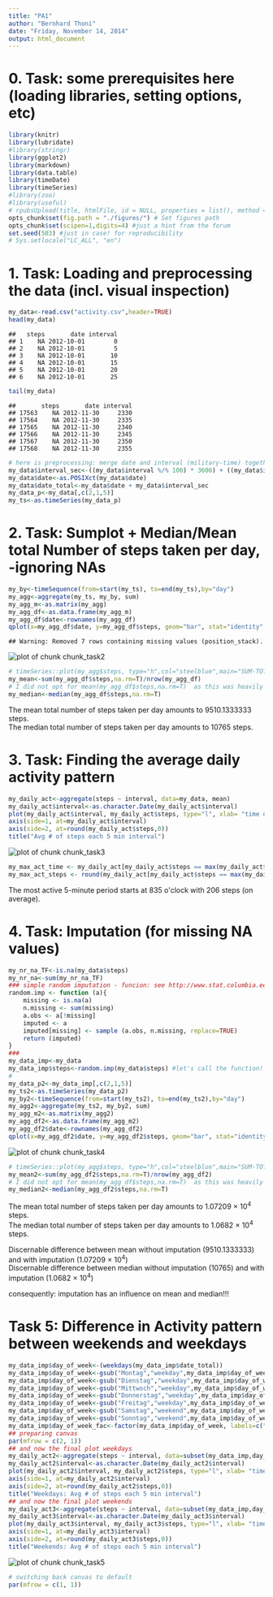 ```yaml
---
title: "PA1"
author: "Bernhard Thoni"
date: "Friday, November 14, 2014"
output: html_document
---
```



# 0. Task: some prerequisites here (loading libraries, setting options, etc)

```r
library(knitr)
library(lubridate)
#library(stringr)
library(ggplot2)
library(markdown)
library(data.table)
library(timeDate)
library(timeSeries)
#library(zoo)
#library(useful)
# rpubsUpload(title, htmlFile, id = NULL, properties = list(), method = getOption("rpubs.upload.method", "internal"))
opts_chunk$set(fig.path = "./figures/") # Set figures path
opts_chunk$set(scipen=1,digits=4) #just a hint from the forum
set.seed(503) #just in case! for reproducibility
# Sys.setlocale("LC_ALL", "en")
```
  

# 1. Task: Loading and preprocessing the data (incl. visual inspection)

```r
my_data<-read.csv("activity.csv",header=TRUE)   
head(my_data)
```

```
##   steps       date interval
## 1    NA 2012-10-01        0
## 2    NA 2012-10-01        5
## 3    NA 2012-10-01       10
## 4    NA 2012-10-01       15
## 5    NA 2012-10-01       20
## 6    NA 2012-10-01       25
```

```r
tail(my_data)
```

```
##       steps       date interval
## 17563    NA 2012-11-30     2330
## 17564    NA 2012-11-30     2335
## 17565    NA 2012-11-30     2340
## 17566    NA 2012-11-30     2345
## 17567    NA 2012-11-30     2350
## 17568    NA 2012-11-30     2355
```

```r
# here is preprocessing: merge date and interval (military-time) together in POSIXct, then convert to timeseries
my_data$interval_sec<-((my_data$interval %/% 100) * 3600) + ((my_data$interval %% 100) *60)
my_data$date<-as.POSIXct(my_data$date)
my_data$date_total<-my_data$date + my_data$interval_sec
my_data_p<-my_data[,c(2,1,5)]
my_ts<-as.timeSeries(my_data_p)
```
  

# 2. Task: Sumplot + Median/Mean total Number of steps taken per day, -ignoring NAs

```r
my_by<-timeSequence(from=start(my_ts), to=end(my_ts),by="day")
my_agg<-aggregate(my_ts, my_by, sum)
my_agg_m<-as.matrix(my_agg)
my_agg_df<-as.data.frame(my_agg_m)
my_agg_df$date<-rownames(my_agg_df)
qplot(x=my_agg_df$date, y=my_agg_df$steps, geom="bar", stat="identity", xlab="date", ylab="steps", main="Sum-total steps per day") #only lacks rotation of x-ticks... with ggplot2 it would be possible http://www.cookbook-r.com/Graphs/Axes_(ggplot2)/
```

```
## Warning: Removed 7 rows containing missing values (position_stack).
```

![plot of chunk chunk_task2](./figures/chunk_task2-1.png) 

```r
# timeSeries::plot(my_agg$steps, type="h",col="steelblue",main="SUM-TOTAL of steps per day",xlab="date",ylab="steps") #this is just another try for plotting
my_mean<-sum(my_agg_df$steps,na.rm=T)/nrow(my_agg_df)
# I did not opt for mean(my_agg_df$steps,na.rm=T)  as this was heavily discussed in the forum!
my_median<-median(my_agg_df$steps,na.rm=T)
```

The mean total number of steps taken per day amounts to 9510.1333333 steps.  
The median total number of steps taken per day amounts to 10765 steps.

  
# 3. Task: Finding the average daily activity pattern

```r
my_daily_act<-aggregate(steps ~ interval, data=my_data, mean)
my_daily_act$interval<-as.character.Date(my_daily_act$interval)
plot(my_daily_act$interval, my_daily_act$steps, type="l", xlab= "time of day", ylab= "steps", col="green" , lwd=2, axes=F)
axis(side=1, at=my_daily_act$interval)
axis(side=2, at=round(my_daily_act$steps,0))
title("Avg # of steps each 5 min interval")
```

![plot of chunk chunk_task3](./figures/chunk_task3-1.png) 

```r
my_max_act_time <- my_daily_act[my_daily_act$steps == max(my_daily_act$steps), 1]
my_max_act_steps <- round(my_daily_act[my_daily_act$steps == max(my_daily_act$steps), 2],0)
```

The most active 5-minute period starts at  835 o'clock with 206 steps (on average).


# 4. Task: Imputation (for missing NA values)

```r
my_nr_na_TF<-is.na(my_data$steps)
my_nr_na<-sum(my_nr_na_TF)
### simple random imputation - funcion: see http://www.stat.columbia.edu/~gelman/arm/missing.pdf  , page 5
random.imp <- function (a){
    missing <- is.na(a)
    n.missing <- sum(missing)
    a.obs <- a[!missing]
    imputed <- a
    imputed[missing] <- sample (a.obs, n.missing, replace=TRUE)
    return (imputed)
}
###
my_data_imp<-my_data
my_data_imp$steps<-random.imp(my_data$steps) #let's call the function!
#
my_data_p2<-my_data_imp[,c(2,1,5)]
my_ts2<-as.timeSeries(my_data_p2)
my_by2<-timeSequence(from=start(my_ts2), to=end(my_ts2),by="day")
my_agg2<-aggregate(my_ts2, my_by2, sum)
my_agg_m2<-as.matrix(my_agg2)
my_agg_df2<-as.data.frame(my_agg_m2)
my_agg_df2$date<-rownames(my_agg_df2)
qplot(x=my_agg_df2$date, y=my_agg_df2$steps, geom="bar", stat="identity", xlab="date", ylab="steps", main="Sum-total steps per day (NAs imputed!)") #only lacks rotation of x-ticks... with ggplot2 it would be possible http://www.cookbook-r.com/Graphs/Axes_(ggplot2)/
```

![plot of chunk chunk_task4](./figures/chunk_task4-1.png) 

```r
# timeSeries::plot(my_agg$steps, type="h",col="steelblue",main="SUM-TOTAL of steps per day",xlab="date",ylab="steps") #this is just another try for plotting
my_mean2<-sum(my_agg_df2$steps,na.rm=T)/nrow(my_agg_df2)
# I did not opt for mean(my_agg_df$steps,na.rm=T)  as this was heavily discussed in the forum!
my_median2<-median(my_agg_df2$steps,na.rm=T)
```

The mean total number of steps taken per day amounts to 1.07209 &times; 10<sup>4</sup> steps.  
The median total number of steps taken per day amounts to 1.0682 &times; 10<sup>4</sup> steps.  
  
Discernable difference between mean without imputation (9510.1333333) and with imputation (1.07209 &times; 10<sup>4</sup>)  
Discernable difference between median without imputation (10765) and with imputation (1.0682 &times; 10<sup>4</sup>)

consequently: imputation has an influence on mean and median!!!

# Task 5: Difference in Activity pattern between weekends and weekdays

```r
my_data_imp$day_of_week<-(weekdays(my_data_imp$date_total))
my_data_imp$day_of_week<-gsub("Montag","weekday",my_data_imp$day_of_week,ignore.case=TRUE)
my_data_imp$day_of_week<-gsub("Dienstag","weekday",my_data_imp$day_of_week,ignore.case=TRUE)
my_data_imp$day_of_week<-gsub("Mittwoch","weekday",my_data_imp$day_of_week,ignore.case=TRUE)
my_data_imp$day_of_week<-gsub("Donnerstag","weekday",my_data_imp$day_of_week,ignore.case=TRUE)
my_data_imp$day_of_week<-gsub("Freitag","weekday",my_data_imp$day_of_week,ignore.case=TRUE)
my_data_imp$day_of_week<-gsub("Samstag","weekend",my_data_imp$day_of_week,ignore.case=TRUE)
my_data_imp$day_of_week<-gsub("Sonntag","weekend",my_data_imp$day_of_week,ignore.case=TRUE)
my_data_imp$day_of_week_fac<-factor(my_data_imp$day_of_week, labels=c("weekday","weekend"))
## preparing canvas
par(mfrow = c(2, 1))
## and now the final plot weekdays
my_daily_act2<-aggregate(steps ~ interval, data=subset(my_data_imp,day_of_week_fac=="weekday"), mean)
my_daily_act2$interval<-as.character.Date(my_daily_act2$interval)
plot(my_daily_act2$interval, my_daily_act2$steps, type="l", xlab= "time of day", ylab= "steps", col="green" , lwd=2, axes=F)
axis(side=1, at=my_daily_act2$interval)
axis(side=2, at=round(my_daily_act2$steps,0))
title("Weekdays: Avg # of steps each 5 min interval")
## and now the final plot weekends
my_daily_act3<-aggregate(steps ~ interval, data=subset(my_data_imp,day_of_week_fac=="weekend"), mean)
my_daily_act3$interval<-as.character.Date(my_daily_act3$interval)
plot(my_daily_act3$interval, my_daily_act3$steps, type="l", xlab= "time of day", ylab= "steps", col="red" , lwd=2, axes=F)
axis(side=1, at=my_daily_act3$interval)
axis(side=2, at=round(my_daily_act3$steps,0))
title("Weekends: Avg # of steps each 5 min interval")
```

![plot of chunk chunk_task5](./figures/chunk_task5-1.png) 

```r
# switching back canvas to default
par(mfrow = c(1, 1))
```




